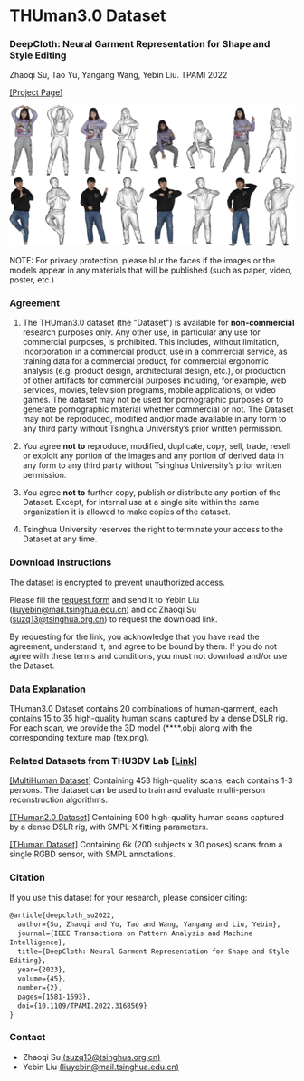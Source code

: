 # THUman3.0 Dataset
### DeepCloth: Neural Garment Representation for Shape and Style Editing
Zhaoqi Su, Tao Yu, Yangang Wang, Yebin Liu.  TPAMI 2022

[[Project Page]](http://www.liuyebin.com/DeepCloth/DeepCloth.html)

![teaser](./THuman3.0.png)

NOTE: For privacy protection, please blur the faces if the images or the models appear in any materials that will be published (such as paper, video, poster, etc.)

### Agreement
1. The THUman3.0 dataset (the "Dataset") is available for **non-commercial** research purposes only. Any other use, in particular any use for commercial purposes, is prohibited. This includes, without limitation, incorporation in a commercial product, use in a commercial service, as training data for a commercial product, for commercial ergonomic analysis (e.g. product design, architectural design, etc.), or production of other artifacts for commercial purposes including, for example, web services, movies, television programs, mobile applications, or video games. The dataset may not be used for pornographic purposes or to generate pornographic material whether commercial or not. The Dataset may not be reproduced, modified and/or made available in any form to any third party without Tsinghua University’s prior written permission.

2. You agree **not to** reproduce, modified, duplicate, copy, sell, trade, resell or exploit any portion of the images and any portion of derived data in any form to any third party without Tsinghua University’s prior written permission.

3. You agree **not to** further copy, publish or distribute any portion of the Dataset. Except, for internal use at a single site within the same organization it is allowed to make copies of the dataset.

4. Tsinghua University reserves the right to terminate your access to the Dataset at any time.


### Download Instructions 
The dataset is encrypted to prevent unauthorized access.

Please fill the [request form](./THUman3.0_Agreement.pdf) and send it to Yebin Liu (liuyebin@mail.tsinghua.edu.cn) and cc Zhaoqi Su (suzq13@tsinghua.org.cn) to request the download link. 

By requesting for the link, you acknowledge that you have read the agreement, understand it, and agree to be bound by them. If you do not agree with these terms and conditions, you must not download and/or use the Dataset.


### Data Explanation
THuman3.0 Dataset contains 20 combinations of human-garment, each contains 15 to 35 high-quality human scans captured by a dense DSLR rig.
For each scan, we provide the 3D model (****.obj) along with the corresponding texture map (tex.png).


### Related Datasets from THU3DV Lab [[Link]](http://liuyebin.com/)
[[MultiHuman Dataset]](https://github.com/y-zheng18/MultiHuman-Dataset/) Containing 453 high-quality scans, each contains 1-3 persons. The dataset can be used to train and evaluate multi-person reconstruction algorithms.

[[THuman2.0 Dataset]](https://github.com/ytrock/THuman2.0-Dataset) Containing 500 high-quality human scans captured by a dense DSLR rig, with SMPL-X fitting parameters. 

[[THuman Dataset]](https://github.com/ZhengZerong/DeepHuman/tree/master/THUmanDataset) Containing 6k (200 subjects x 30 poses) scans from a single RGBD sensor, with SMPL annotations. 



### Citation
If you use this dataset for your research, please consider citing:
```
@article{deepcloth_su2022,
  author={Su, Zhaoqi and Yu, Tao and Wang, Yangang and Liu, Yebin},
  journal={IEEE Transactions on Pattern Analysis and Machine Intelligence}, 
  title={DeepCloth: Neural Garment Representation for Shape and Style Editing}, 
  year={2023},
  volume={45},
  number={2},
  pages={1581-1593},
  doi={10.1109/TPAMI.2022.3168569}
}
```

### Contact
- Zhaoqi Su [(suzq13@tsinghua.org.cn)](mailto:suzq13@tsinghua.org.cn)
- Yebin Liu [(liuyebin@mail.tsinghua.edu.cn)](mailto:liuyebin@mail.tsinghua.edu.cn)
